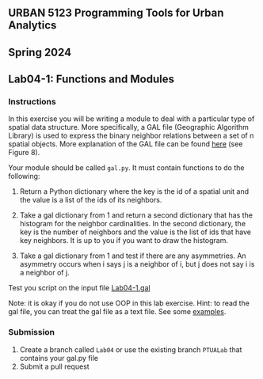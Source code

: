 ## URBAN 5123 Programming Tools for Urban Analytics
## Spring 2024
## Lab04-1: Functions and Modules

### Instructions

In this exercise you will be writing a module to deal with a particular type of spatial data structure. More specifically, a GAL file (Geographic Algorithm Library) is used to express the binary neighbor relations between a set of n spatial objects. More explanation of the GAL file can be found [here][here] (see Figure 8).

Your module should be called `gal.py`. It must contain functions to do the following:

1. Return a Python dictionary where the key is the id of a spatial unit and the value is a list of the ids of its neighbors.

2. Take a gal dictionary from 1 and return a second dictionary that has the histogram for the neighbor cardinalities. In the second dictionary, the key is the number of neighbors and the value is the list of ids that have key neighbors. It is up to you if you want to draw the histogram. 

3. Take a gal dictionary from 1 and test if there are any asymmetries. An asymmetry occurs when i says j is a neighbor of i, but j does not say i is a neighbor of j.


Test you script on the input file [Lab04-1.gal]

Note: it is okay if you do not use OOP in this lab exercise. 
Hint: to read the gal file, you can treat the gal file as a text file. See some [examples][example].

### Submission

1. Create a branch called `Lab04` or use the existing branch `PTUALab` that contains your gal.py file
2. Submit a pull request

[here]: https://geodacenter.github.io/workbook/4a_contig_weights/lab4a.html
[Lab04-1.gal]: Lab04-1.gal
[example]: https://www.w3schools.com/python/python_file_open.asp
